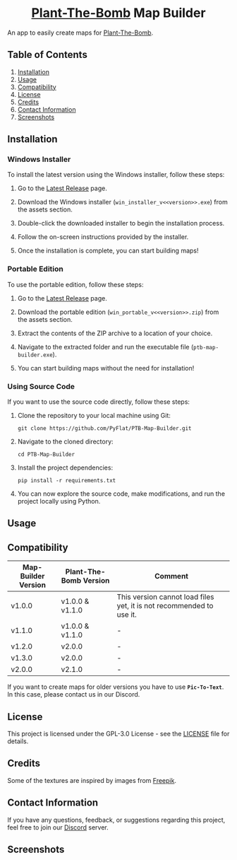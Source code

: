 <h1 align=center><a href="https://github.com/PyFlat/Plant-The-Bomb">Plant-The-Bomb</a> Map Builder</h1>

An app to easily create maps for [Plant-The-Bomb](https://github.com/PyFlat/Plant-The-Bomb).

## Table of Contents

1. [Installation](#installation)
2. [Usage](#usage)
3. [Compatibility](#compatibility)
4. [License](#license)
5. [Credits](#credits)
6. [Contact Information](#contact-information)
7. [Screenshots](#screenshots)

## Installation

### Windows Installer

To install the latest version using the Windows installer, follow these steps:

1. Go to the [Latest Release](https://github.com/PyFlat/PTB-Map-Builder/releases/latest) page.

2. Download the Windows installer (`win_installer_v<<version>>.exe`) from the assets section.

3. Double-click the downloaded installer to begin the installation process.

4. Follow the on-screen instructions provided by the installer.

5. Once the installation is complete, you can start building maps!

### Portable Edition

To use the portable edition, follow these steps:

1. Go to the [Latest Release](https://github.com/PyFlat/PTB-Map-Builder/releases/latest) page.

2. Download the portable edition (`win_portable_v<<version>>.zip`) from the assets section.

3. Extract the contents of the ZIP archive to a location of your choice.

4. Navigate to the extracted folder and run the executable file (`ptb-map-builder.exe`).

5. You can start building maps without the need for installation!

### Using Source Code

If you want to use the source code directly, follow these steps:

1. Clone the repository to your local machine using Git:

   ```
   git clone https://github.com/PyFlat/PTB-Map-Builder.git
   ```

2. Navigate to the cloned directory:

   ```
   cd PTB-Map-Builder
   ```

3. Install the project dependencies:

   ```
   pip install -r requirements.txt
   ```

4. You can now explore the source code, make modifications, and run the project locally using Python.

## Usage

<ToDo>

## Compatibility

| Map-Builder Version | Plant-The-Bomb Version | Comment                                                              |
| ------------------- | ---------------------- | -------------------------------------------------------------------- |
| v1.0.0              | v1.0.0 & v1.1.0        | This version cannot load files yet, it is not recommended to use it. |
| v1.1.0              | v1.0.0 & v1.1.0        | -                                                                    |
| v1.2.0              | v2.0.0                 | -                                                                    |
| v1.3.0              | v2.0.0                 | -                                                                    |
| v2.0.0              | v2.1.0                 | -                                                                    |

If you want to create maps for older versions you have to use **`Pic-To-Text`**. In this case, please contact us in our Discord.

## License

This project is licensed under the GPL-3.0 License - see the [LICENSE](LICENSE) file for details.

## Credits

Some of the textures are inspired by images from [Freepik](https://de.freepik.com/icons).

## Contact Information

If you have any questions, feedback, or suggestions regarding this project, feel free to join our [Discord](https://discord.gg/6mXYrTqf9V) server.

## Screenshots

<ToDo>
